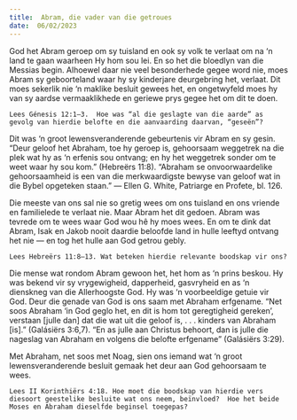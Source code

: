 ```yaml
---
title:  Abram, die vader van die getroues
date:  06/02/2023
---
```


God het Abram geroep om sy tuisland en ook sy volk te verlaat om na ‘n land te gaan waarheen Hy hom sou lei. En so het die bloedlyn van die Messias begin. Alhoewel daar nie veel besonderhede gegee word nie, moes Abram sy geboorteland waar hy sy kinderjare deurgebring het, verlaat. Dit moes sekerlik nie ‘n maklike besluit gewees het, en ongetwyfeld moes hy van sy aardse vermaaklikhede en geriewe prys gegee het om dit te doen.

`Lees Génesis 12:1–3.  Hoe was “al die geslagte van die aarde” as gevolg van hierdie belofte en die aanvaarding daarvan, “geseën”?`

Dit was ‘n groot lewensveranderende gebeurtenis vir Abram en sy gesin. “Deur geloof het Abraham, toe hy geroep is, gehoorsaam weggetrek na die plek wat hy as ‘n erfenis sou ontvang; en hy het weggetrek sonder om te weet waar hy sou kom.” (Hebreërs 11:8). “Abraham se onvoorwaardelike gehoorsaamheid is een van die merkwaardigste bewyse van geloof wat in die Bybel opgeteken staan.” — Ellen G. White, Patriarge en Profete, bl. 126.

Die meeste van ons sal nie so gretig wees om ons tuisland en ons vriende en familielede te verlaat nie. Maar Abram het dit gedoen. Abram was tevrede om te wees waar God wou hê hy moes wees.  En om te dink dat Abram, Isak en Jakob nooit daardie beloofde land in hulle leeftyd ontvang het nie — en tog het hulle aan God getrou gebly.

`Lees Hebreërs 11:8–13. Wat beteken hierdie relevante boodskap vir ons?`

Die mense wat rondom Abram gewoon het, het hom as ‘n prins beskou. Hy was bekend vir sy vrygewigheid, dapperheid, gasvryheid en as ‘n dienskneg van die Allerhoogste God. Hy was ‘n voorbeeldige getuie vir God. Deur die genade van God is ons saam met Abraham erfgename. “Net soos Abraham ‘in God geglo het, en dit is hom tot geregtigheid gereken’, verstaan [julle dan] dat die wat uit die geloof is, . . . kinders van Abraham [is].” (Galásiërs 3:6,7). “En as julle aan Christus behoort, dan is julle die nageslag van Abraham en volgens die belofte erfgename” (Galásiërs 3:29).

Met Abraham, net soos met Noag, sien ons iemand wat ‘n groot lewensveranderende besluit gemaak het deur aan God gehoorsaam te wees.

`Lees II Korinthiërs 4:18. Hoe moet die boodskap van hierdie vers diesoort geestelike besluite wat ons neem, beïnvloed?  Hoe het beide Moses en Abraham dieselfde beginsel toegepas?`